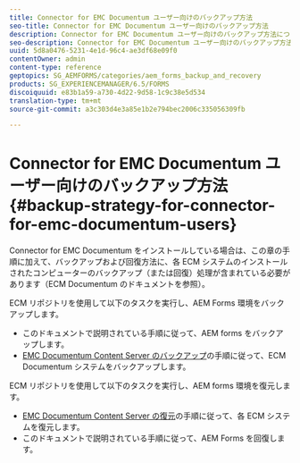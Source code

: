 ```yaml
---
title: Connector for EMC Documentum ユーザー向けのバックアップ方法
seo-title: Connector for EMC Documentum ユーザー向けのバックアップ方法
description: Connector for EMC Documentum ユーザー向けのバックアップ方法について説明します。
seo-description: Connector for EMC Documentum ユーザー向けのバックアップ方法について説明します。
uuid: 5d8a0476-5231-4e1d-96c4-ae3df68e09f0
contentOwner: admin
content-type: reference
geptopics: SG_AEMFORMS/categories/aem_forms_backup_and_recovery
products: SG_EXPERIENCEMANAGER/6.5/FORMS
discoiquuid: e83b1a59-a730-4d22-9d58-1c9c38e5d534
translation-type: tm+mt
source-git-commit: a3c303d4e3a85e1b2e794bec2006c335056309fb

---
```



# Connector for EMC Documentum ユーザー向けのバックアップ方法 {#backup-strategy-for-connector-for-emc-documentum-users}

Connector for EMC Documentum をインストールしている場合は、この章の手順に加えて、バックアップおよび回復方法に、各 ECM システムのインストールされたコンピューターのバックアップ（または回復）処理が含まれている必要があります（ECM Documentum のドキュメントを参照）。

ECM リポジトリを使用して以下のタスクを実行し、AEM Forms 環境をバックアップします。

* このドキュメントで説明されている手順に従って、AEM forms をバックアップします。
* [EMC Documentum Content Server のバックアップ](/help/forms/using/admin-help/backing-recovering-emc-documentum-repository.md#back-up-the-emc-documentum-content-server)の手順に従って、ECM Documentum システムをバックアップします。

ECM リポジトリを使用して以下のタスクを実行し、AEM forms 環境を復元します。

* [EMC Documentum Content Server の復元](/help/forms/using/admin-help/backing-recovering-emc-documentum-repository.md#restore-the-emc-documentum-content-server)の手順に従って、各 ECM システムを復元します。
* このドキュメントで説明されている手順に従って、AEM Forms を回復します。

